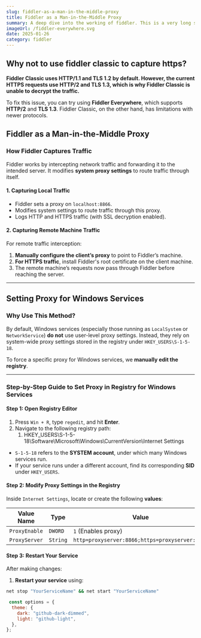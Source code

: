 ```yaml
---
slug: fiddler-as-a-man-in-the-middle-proxy
title: Fiddler as a Man-in-the-Middle Proxy
summary: A deep dive into the working of fiddler. This is a very long summary to check ho it looks like.
imageUrl: /fiddler-everywhere.svg
date: 2025-01-26
category: fiddler
---
```


## Why not to use fiddler classic to capture https?

**Fiddler Classic uses HTTP/1.1 and TLS 1.2 by default. However, the current HTTPS requests use HTTP/2 and TLS 1.3, which is why Fiddler Classic is unable to decrypt the traffic.**

To fix this issue, you can try using **Fiddler Everywhere**, which supports **HTTP/2** and **TLS 1.3**. Fiddler Classic, on the other hand, has limitations with newer protocols.



## Fiddler as a Man-in-the-Middle Proxy

### How Fiddler Captures Traffic

Fiddler works by intercepting network traffic and forwarding it to the intended server. It modifies **system proxy settings** to route traffic through itself.

#### **1. Capturing Local Traffic**
- Fiddler sets a proxy on `localhost:8866`.
- Modifies system settings to route traffic through this proxy.
- Logs HTTP and HTTPS traffic (with SSL decryption enabled).

#### **2. Capturing Remote Machine Traffic**
For remote traffic interception:
1. **Manually configure the client’s proxy** to point to Fiddler’s machine.
2. **For HTTPS traffic**, install Fiddler's root certificate on the client machine.
3. The remote machine’s requests now pass through Fiddler before reaching the server.

---

## Setting Proxy for Windows Services  

### Why Use This Method?  
By default, Windows services (especially those running as `LocalSystem` or `NetworkService`) **do not** use user-level proxy settings. Instead, they rely on system-wide proxy settings stored in the registry under `HKEY_USERS\S-1-5-18`.  

To force a specific proxy for Windows services, we **manually edit the registry**.  

---

### Step-by-Step Guide to Set Proxy in Registry for Windows Services  

#### Step 1: Open Registry Editor  
1. Press `Win + R`, type `regedit`, and hit **Enter**.  
2. Navigate to the following registry path:  
	1. HKEY_USERS\S-1-5-18\Software\Microsoft\Windows\CurrentVersion\Internet Settings

- `S-1-5-18` refers to the **SYSTEM account**, under which many Windows services run.  
- If your service runs under a different account, find its corresponding **SID** under `HKEY_USERS`.  

#### Step 2: Modify Proxy Settings in the Registry  
Inside `Internet Settings`, locate or create the following **values**:  

| Value Name     | Type    | Value |
|---------------|--------|-------|
| `ProxyEnable` | `DWORD` | `1` (Enables proxy) |
| `ProxyServer` | `String` | `http=proxyserver:8866;https=proxyserver:8866` |

#### Step 3: Restart Your Service  
After making changes:  
1. **Restart your service** using:  
```sh
net stop "YourServiceName" && net start "YourServiceName"
```


```js showLineNumbers
 const options = {
  theme: {
    dark: "github-dark-dimmed",
    light: "github-light",
  },
};
```




